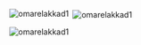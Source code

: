 



<p><img align="left" src="https://github-readme-stats.vercel.app/api/top-langs?username=omarelakkad1&show_icons=true&locale=en&layout=compact" alt="omarelakkad1" /></p>

<p>&nbsp;<img align="center" src="https://github-readme-stats.vercel.app/api?username=omarelakkad1&show_icons=true&locale=en" alt="omarelakkad1" /></p>

<p><img align="center" src="https://github-readme-streak-stats.herokuapp.com/?user=omarelakkad1&" alt="omarelakkad1" /></p>
